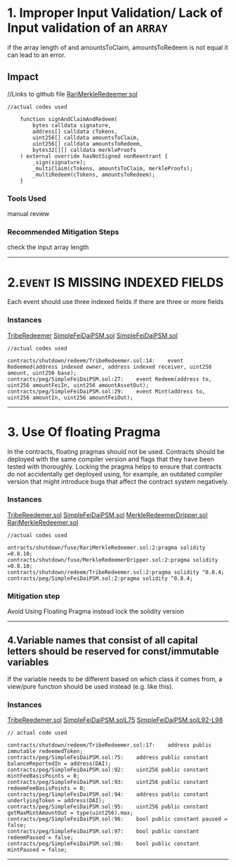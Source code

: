 # 1. Improper Input Validation/ Lack of Input validation of an `ARRAY`

if the array length of and amountsToClaim, amountsToRedeem is not equal it can lead to an error.

## Impact
//Links to github file
[RariMerkleRedeemer.sol](https://github.com/code-423n4/2022-09-tribe/blob/769b0586b4975270b669d7d1581aa5672d6999d5/contracts/shutdown/fuse/RariMerkleRedeemer.sol#L107-L118)


```
//actual codes used

    function signAndClaimAndRedeem(
        bytes calldata signature,
        address[] calldata cTokens,
        uint256[] calldata amountsToClaim,
        uint256[] calldata amountsToRedeem,
        bytes32[][] calldata merkleProofs
    ) external override hasNotSigned nonReentrant {
        _sign(signature);
        _multiClaim(cTokens, amountsToClaim, merkleProofs);
        _multiRedeem(cTokens, amountsToRedeem);
    }
```

### Tools Used

manual review

### Recommended Mitigation Steps

check the input array length

------

# 2.`EVENT` IS MISSING INDEXED FIELDS

Each event should use three indexed fields if there are three or more fields
### Instances
[TribeRedeemer](https://github.com/code-423n4/2022-09-tribe/blob/769b0586b4975270b669d7d1581aa5672d6999d5/contracts/shutdown/redeem/TribeRedeemer.sol#L14)
[SimpleFeiDaiPSM.sol](https://github.com/code-423n4/2022-09-tribe/blob/769b0586b4975270b669d7d1581aa5672d6999d5/contracts/peg/SimpleFeiDaiPSM.sol#L27)
[SimpleFeiDaiPSM.sol](https://github.com/code-423n4/2022-09-tribe/blob/769b0586b4975270b669d7d1581aa5672d6999d5/contracts/peg/SimpleFeiDaiPSM.sol#L27)


```
//actual codes used

contracts/shutdown/redeem/TribeRedeemer.sol:14:    event Redeemed(address indexed owner, address indexed receiver, uint256 amount, uint256 base);
contracts/peg/SimpleFeiDaiPSM.sol:27:    event Redeem(address to, uint256 amountFeiIn, uint256 amountAssetOut);
contracts/peg/SimpleFeiDaiPSM.sol:29:    event Mint(address to, uint256 amountIn, uint256 amountFeiOut);

```

-----
# 3. Use Of floating Pragma

In the contracts, floating pragmas should not be used. Contracts should be deployed with the same compiler version and flags that they have been tested with thoroughly. Locking the pragma helps to ensure that contracts do not accidentally get deployed using, for example, an outdated compiler version that might introduce bugs that affect the contract system negatively.

### Instances
[TribeReedemer.sol](https://github.com/code-423n4/2022-09-tribe/blob/main/contracts/shutdown/redeem/TribeRedeemer.sol#L2)
[SimpleFeiDaiPSM.sol](https://github.com/code-423n4/2022-09-tribe/blob/main/contracts/peg/SimpleFeiDaiPSM.sol#L2)
[MerkleRedeemerDripper.sol](https://github.com/code-423n4/2022-09-tribe/blob/main/contracts/shutdown/fuse/MerkleRedeemerDripper.sol#L2)
[RariMerkleRedeemer.sol](https://github.com/code-423n4/2022-09-tribe/blob/main/contracts/shutdown/fuse/RariMerkleRedeemer.sol#L2)

```
//actual codes used

ontracts/shutdown/fuse/RariMerkleRedeemer.sol:2:pragma solidity =0.8.10;
contracts/shutdown/fuse/MerkleRedeemerDripper.sol:2:pragma solidity =0.8.10;
contracts/shutdown/redeem/TribeRedeemer.sol:2:pragma solidity ^0.8.4;
contracts/peg/SimpleFeiDaiPSM.sol:2:pragma solidity ^0.8.4;

```
### Mitigation step

Avoid Using Floating Pragma instead lock the solidity version

-----

## 4.Variable names that consist of all capital letters should be reserved for const/immutable variables

If the variable needs to be different based on which class it comes from, a view/pure function should be used instead (e.g. like this).
### Instances
[TribeReedemer.sol](https://github.com/code-423n4/2022-09-tribe/blob/main/contracts/shutdown/redeem/TribeRedeemer.sol#L17)
[SimpleFeiDaiPSM.solL75](https://github.com/code-423n4/2022-09-tribe/blob/main/contracts/peg/SimpleFeiDaiPSM.sol#L75)
[SimpleFeiDaiPSM.solL92-L98](https://github.com/code-423n4/2022-09-tribe/blob/main/contracts/peg/SimpleFeiDaiPSM.sol#L92-L98)

```
// actual code used

contracts/shutdown/redeem/TribeRedeemer.sol:17:    address public immutable redeemedToken;
contracts/peg/SimpleFeiDaiPSM.sol:75:    address public constant balanceReportedIn = address(DAI);
contracts/peg/SimpleFeiDaiPSM.sol:92:    uint256 public constant mintFeeBasisPoints = 0;
contracts/peg/SimpleFeiDaiPSM.sol:93:    uint256 public constant redeemFeeBasisPoints = 0;
contracts/peg/SimpleFeiDaiPSM.sol:94:    address public constant underlyingToken = address(DAI);
contracts/peg/SimpleFeiDaiPSM.sol:95:    uint256 public constant getMaxMintAmountOut = type(uint256).max;
contracts/peg/SimpleFeiDaiPSM.sol:96:    bool public constant paused = false;
contracts/peg/SimpleFeiDaiPSM.sol:97:    bool public constant redeemPaused = false;
contracts/peg/SimpleFeiDaiPSM.sol:98:    bool public constant mintPaused = false;
```

-----








